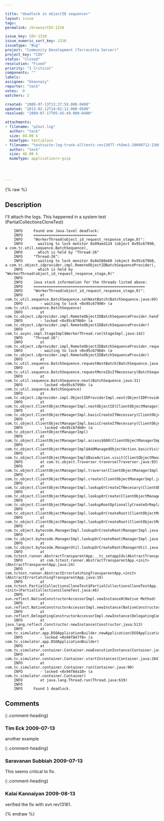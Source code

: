 ```yaml
---

title: "deadlock in objectID sequencer"
layout: issue
tags: 
permalink: /browse/CDV-1310

issue_key: CDV-1310
issue_numeric_sort_key: 1310
issuetype: "Bug"
project: "Community Development (Terracotta Server)"
project_key: "CDV"
status: "Closed"
resolution: "Fixed"
priority: "1 Critical"
components: ""
labels: 
assignee: "kkannaiy"
reporter: "teck"
votes:  0
watchers: 2

created: "2009-07-13T13:27:59.000-0400"
updated: "2013-02-12T14:02:12.000-0500"
resolved: "2009-07-17T05:45:49.000-0400"

attachments:
- filename: "p2out.log"
  author: "teck"
  size: 84.00 k
  mimeType: text/plain
- filename: "testsuite-log-trunk-alltests-rev13077-rh5mo1-20090712-2300.com.tctest.PartialCollectionsCloneTest.log.gz"
  author: "teck"
  size: 46.00 k
  mimeType: application/x-gzip




---
```


{% raw %}

## Description

<div markdown="1" class="description">

I'll attach the logs. This happened in a system test (PartialCollectionsCloneTest)


        INFO     Found one Java-level deadlock:
        INFO     =============================
        INFO     "WorkerThread(object_id_request_response_stage,0)":
        INFO       waiting to lock monitor 0x09aed124 (object 0x95c67990, a com.tc.util.sequence.BatchSequence),
        INFO       which is held by "Thread-26"
        INFO     "Thread-26":
        INFO       waiting to lock monitor 0x8e588e60 (object 0x95c679b0, a com.tc.object.idprovider.impl.RemoteObjectIDBatchSequenceProvider),
        INFO       which is held by "WorkerThread(object_id_request_response_stage,0)"
        INFO
        INFO     Java stack information for the threads listed above:
        INFO     ===================================================
        INFO     "WorkerThread(object_id_request_response_stage,0)":
        INFO     	at com.tc.util.sequence.BatchSequence.setNextBatch(BatchSequence.java:69)
        INFO     	- waiting to lock <0x95c67990> (a com.tc.util.sequence.BatchSequence)
        INFO     	at com.tc.object.idprovider.impl.RemoteObjectIDBatchSequenceProvider.handleEvent(RemoteObjectIDBatchSequenceProvider.java:40)
        INFO     	- locked <0x95c679b0> (a com.tc.object.idprovider.impl.RemoteObjectIDBatchSequenceProvider)
        INFO     	at com.tc.async.impl.StageImpl$WorkerThread.run(StageImpl.java:142)
        INFO     "Thread-26":
        INFO     	at com.tc.object.idprovider.impl.RemoteObjectIDBatchSequenceProvider.requestBatch(RemoteObjectIDBatchSequenceProvider.java:32)
        INFO     	- waiting to lock <0x95c679b0> (a com.tc.object.idprovider.impl.RemoteObjectIDBatchSequenceProvider)
        INFO     	at com.tc.util.sequence.BatchSequence.requestNextBatch(BatchSequence.java:64)
        INFO     	at com.tc.util.sequence.BatchSequence.requestMoreIDsIfNecessary(BatchSequence.java:44)
        INFO     	at com.tc.util.sequence.BatchSequence.next(BatchSequence.java:31)
        INFO     	- locked <0x95c67990> (a com.tc.util.sequence.BatchSequence)
        INFO     	at com.tc.object.idprovider.impl.ObjectIDProviderImpl.next(ObjectIDProviderImpl.java:21)
        INFO     	at com.tc.object.ClientObjectManagerImpl.nextObjectID(ClientObjectManagerImpl.java:1140)
        INFO     	at com.tc.object.ClientObjectManagerImpl.basicCreateIfNecessary(ClientObjectManagerImpl.java:1084)
        INFO     	at com.tc.object.ClientObjectManagerImpl.basicCreateIfNecessary(ClientObjectManagerImpl.java:1099)
        INFO     	- locked <0x95c67db0> (a com.tc.object.ClientObjectManagerImpl)
        INFO     	at com.tc.object.ClientObjectManagerImpl.access$600(ClientObjectManagerImpl.java:79)
        INFO     	at com.tc.object.ClientObjectManagerImpl$AddManagedObjectAction.basicVisit(ClientObjectManagerImpl.java:1047)
        INFO     	at com.tc.object.ClientObjectManagerImpl$BaseAction.visit(ClientObjectManagerImpl.java:1033)
        INFO     	at com.tc.object.Traverser.traverse(Traverser.java:93)
        INFO     	at com.tc.object.ClientObjectManagerImpl.traverse(ClientObjectManagerImpl.java:950)
        INFO     	at com.tc.object.ClientObjectManagerImpl.create(ClientObjectManagerImpl.java:296)
        INFO     	at com.tc.object.ClientObjectManagerImpl.lookupOrCreateIfNecesary(ClientObjectManagerImpl.java:356)
        INFO     	at com.tc.object.ClientObjectManagerImpl.lookupOrCreate(ClientObjectManagerImpl.java:334)
        INFO     	at com.tc.object.ClientObjectManagerImpl.lookupRootOptionallyCreateOrReplace(ClientObjectManagerImpl.java:875)
        INFO     	at com.tc.object.ClientObjectManagerImpl.lookupOrCreateRoot(ClientObjectManagerImpl.java:664)
        INFO     	at com.tc.object.ClientObjectManagerImpl.lookupOrCreateRoot(ClientObjectManagerImpl.java:647)
        INFO     	at com.tc.object.bytecode.ManagerImpl.lookupOrCreateRoot(ManagerImpl.java:332)
        INFO     	at com.tc.object.bytecode.ManagerImpl.lookupOrCreateRoot(ManagerImpl.java:311)
        INFO     	at com.tc.object.bytecode.ManagerUtil.lookupOrCreateRoot(ManagerUtil.java:92)
        INFO     	at com.tctest.runner.AbstractTransparentApp.__tc_setappIds(AbstractTransparentApp.java)
        INFO     	at com.tctest.runner.AbstractTransparentApp.<init>(AbstractTransparentApp.java:24)
        INFO     	at com.tctest.runner.AbstractErrorCatchingTransparentApp.<init>(AbstractErrorCatchingTransparentApp.java:19)
        INFO     	at com.tctest.PartialCollectionsCloneTest$PartialCollectionsCloneTestApp.<init>(PartialCollectionsCloneTest.java:46)
        INFO     	at sun.reflect.NativeConstructorAccessorImpl.newInstance0(Native Method)
        INFO     	at sun.reflect.NativeConstructorAccessorImpl.newInstance(NativeConstructorAccessorImpl.java:39)
        INFO     	at sun.reflect.DelegatingConstructorAccessorImpl.newInstance(DelegatingConstructorAccessorImpl.java:27)
        INFO     	at java.lang.reflect.Constructor.newInstance(Constructor.java:513)
        INFO     	at com.tc.simulator.app.DSOApplicationBuilder.newApplication(DSOApplicationBuilder.java:73)
        INFO     	- locked <0x94f847f8> (a com.tc.simulator.app.DSOApplicationBuilder)
        INFO     	at com.tc.simulator.container.Container.newExecutionInstance(Container.java:190)
        INFO     	at com.tc.simulator.container.Container.startInstances(Container.java:204)
        INFO     	at com.tc.simulator.container.Container.run(Container.java:90)
        INFO     	- locked <0x94f84a10> (a com.tc.simulator.container.Container)
        INFO     	at java.lang.Thread.run(Thread.java:619)
        INFO
        INFO     Found 1 deadlock.
        

</div>

## Comments


{:.comment-heading}
### **Tim Eck** <span class="date">2009-07-13</span>

<div markdown="1" class="comment">

another example

</div>


{:.comment-heading}
### **Saravanan Subbiah** <span class="date">2009-07-13</span>

<div markdown="1" class="comment">

This seems critical to fix.

</div>


{:.comment-heading}
### **Kalai Kannaiyan** <span class="date">2009-08-13</span>

<div markdown="1" class="comment">

verified the fix with svn rev13161.

</div>



{% endraw %}
